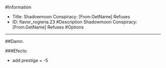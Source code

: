 #Information
 - Title: Shadowmoon Conspiracy: [From.GetName] Refuses
 - ID: flavor_rogieria.23
#Description
Shadowmoon Conspiracy: [From.GetName] Refuses
#Options

___
##Damn.

###Efects:<ul><li>add prestige = -5</li></ul>
